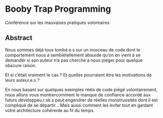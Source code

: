 # Booby Trap Programming

Conférence sur les mauvaises pratiques volontaires

Abstract
--------

Nous sommes déjà tous tombé.e.s sur un morceau de code dont le comportement nous a semblétellement
absurde qu’on en vient à se demander si son auteur n’a pas cherché à nous piéger pour quelque obscure
raison.

Et si c’était vraiment le cas ? Et quelles pourraient être les motivations de leurs auteur.e.s ?

En nous basant sur quelques exemples réels de code piégé volontairement, nous allons vous montrercomment
le manque de confiance accordé aux futurs développeu.r.se.s peut engendrer de réelles monstruosités dont
il est compliqué de se départir… Mais aussi comment les éviter tout en gardant votre architecture cohérente
au fil du temps.
